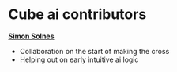 # Cube ai contributors

**[Simon Solnes](https://github.com/simonsolnes)**

  * Collaboration on the start of making the cross
  * Helping out on early intuitive ai logic
